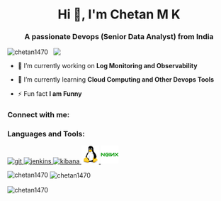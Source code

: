 <h1 align="center">Hi 👋, I'm Chetan M K</h1>
<h3 align="center">A passionate Devops (Senior Data Analyst) from India</h3>
<img align="right" alt"Coding" width="400" src="https://www.highvail.com/wp-content/uploads/2022/11/HighVail-DevOps-v2-2022.png">



<p align="left"> <img src="https://komarev.com/ghpvc/?username=chetan1470&label=Profile%20views&color=0e75b6&style=flat" alt="chetan1470" /> </p>

- 🔭 I’m currently working on **Log Monitoring and Observability**

- 🌱 I’m currently learning **Cloud Computing and Other Devops Tools**

- ⚡ Fun fact **I am Funny**

<h3 align="left">Connect with me:</h3>
<p align="left">
</p>

<h3 align="left">Languages and Tools:</h3>
<p align="left"> <a href="https://git-scm.com/" target="_blank" rel="noreferrer"> <img src="https://www.vectorlogo.zone/logos/git-scm/git-scm-icon.svg" alt="git" width="40" height="40"/> </a> <a href="https://www.jenkins.io" target="_blank" rel="noreferrer"> <img src="https://www.vectorlogo.zone/logos/jenkins/jenkins-icon.svg" alt="jenkins" width="40" height="40"/> </a> <a href="https://www.elastic.co/kibana" target="_blank" rel="noreferrer"> <img src="https://www.vectorlogo.zone/logos/elasticco_kibana/elasticco_kibana-icon.svg" alt="kibana" width="40" height="40"/> </a> <a href="https://www.linux.org/" target="_blank" rel="noreferrer"> <img src="https://raw.githubusercontent.com/devicons/devicon/master/icons/linux/linux-original.svg" alt="linux" width="40" height="40"/> </a> <a href="https://www.nginx.com" target="_blank" rel="noreferrer"> <img src="https://raw.githubusercontent.com/devicons/devicon/master/icons/nginx/nginx-original.svg" alt="nginx" width="40" height="40"/> </a> </p>

<p><img align="left" src="https://github-readme-stats.vercel.app/api/top-langs?username=chetan1470&show_icons=true&locale=en&layout=compact" alt="chetan1470" /></p>

<p>&nbsp;<img align="center" src="https://github-readme-stats.vercel.app/api?username=chetan1470&show_icons=true&locale=en" alt="chetan1470" /></p>

<p><img align="center" src="https://github-readme-streak-stats.herokuapp.com/?user=chetan1470&" alt="chetan1470" /></p>
